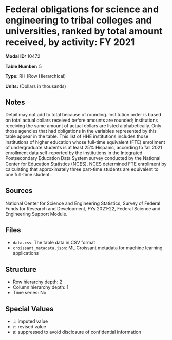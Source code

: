 # Federal obligations for science and engineering to tribal colleges and universities, ranked by total amount received, by activity: FY 2021

**Modal ID:** 10472

**Table Number:** 5

**Type:** RH (Row Hierarchical)

**Units:** (Dollars in thousands)

## Notes

Detail may not add to total because of rounding. Institution order is based on total actual dollars received before amounts are rounded; institutions receiving the same amount of actual dollars are listed alphabetically. Only those agencies that had obligations in the variables represented by this table appear in the table. This list of HHE institutions includes those institutions of higher education whose full-time equivalent (FTE) enrollment of undergraduate students is at least 25% Hispanic, according to fall 2021 enrollment data self-reported by the institutions in the Integrated Postsecondary Education Data System survey conducted by the National Center for Education Statistics (NCES). NCES determined FTE enrollment by calculating that approximately three part-time students are equivalent to one full-time student.

## Sources

National Center for Science and Engineering Statistics, Survey of Federal Funds for Research and Development, FYs 2021–22, Federal Science and Engineering Support Module.

## Files

- `data.csv`: The table data in CSV format
- `croissant_metadata.json`: ML Croissant metadata for machine learning applications

## Structure

- Row hierarchy depth: 2
- Column hierarchy depth: 1
- Time series: No

## Special Values

- `i`: imputed value
- `r`: revised value
- `D`: suppressed to avoid disclosure of confidential information
